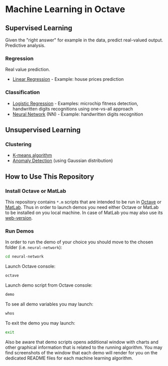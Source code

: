 # Machine Learning in Octave

## Supervised Learning

Given the "right answer" for example in the data, predict real-valued output. Predictive analysis.

### Regression

Real value prediction.

- [Linear Regression](./linear-regression) - Example: house prices prediction

### Classification

- [Logistic Regression](./logistic-regression) - Examples: microchip fitness detection, handwritten digits recognitions using one-vs-all approach
- [Neural Network](./neural-network) (NN) - Example: handwritten digits recognition

## Unsupervised Learning

### Clustering

- [K-means algorithm](./k-means)
- [Anomaly Detection](./anomaly-detection) (using Gaussian distribution)

## How to Use This Repository

### Install Octave or MatLab

This repository contains `*.m` scripts that are intended to be run in [Octave](https://www.gnu.org/software/octave/) or [MatLab](https://www.mathworks.com/products/matlab.html). Thus in order to launch demos you need either Octave or MatLab to be installed on you local machine. In case of MatLab you may also use its [web-version](https://matlab.mathworks.com/).

### Run Demos

In order to run the demo of your choice you should move to the chosen folder (i.e. `neural-network`):

```bash
cd neural-network
```

Launch Octave console:

```bash
octave
```

Launch demo script from Octave console:

```bash
demo
```

To see all demo variables you may launch:

```bash
whos
```

To exit the demo you may launch:

```bash
exit
```

Also be aware that demo scripts opens additional window with charts and other graphical information that is related to the running algorithm. You may find screenshots of the window that each demo will render for you on the dedicated README files for each machine learning algorithm.
